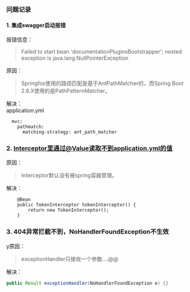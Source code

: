 ### 问题记录
#### 1. 集成swagger启动报错
报错信息：  
>Failed to start bean 'documentationPluginsBootstrapper'; nested exception is java.lang.NullPointerException

原因： 
>Springfox使用的路径匹配是基于AntPathMatcher的，而Spring Boot 2.6.X使用的是PathPatternMatcher。  

解决：  
application.yml
```
  mvc:
    pathmatch:
      matching-strategy: ant_path_matcher
```

### 2. Interceptor里通过@Value读取不到application.yml的值

原因： 
>Interceptor默认没有被spring容器管理。

解决：
```
    @Bean
    public TokenInterceptor tokenInterceptor() {
        return new TokenInterceptor();
    }
```

### 3. 404异常拦截不到，NoHandlerFoundException不生效

y原因：
>exceptionHandler只接收一个参数....@@

解决：

```java
public Result exceptionHandler(NoHandlerFoundException e) {}
```